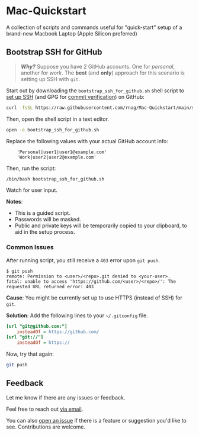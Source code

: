 # Mac-Quickstart

A collection of scripts and commands useful for "quick-start" setup of a brand-new Macbook Laptop (Apple Silicon preferred)

## Bootstrap SSH for GitHub

> **_Why?_** Suppose you have 2 GitHub accounts. One for _personal_, another for _work_. The **best** (and **only**) approach for this scenario is setting up SSH with `git`.

Start out by downloading the `bootstrap_ssh_for_github.sh` shell script
to [set up SSH](https://docs.github.com/en/authentication/connecting-to-github-with-ssh) (and GPG for [commit verification](https://docs.github.com/en/authentication/managing-commit-signature-verification/about-commit-signature-verification)) on GitHub:

```sh
curl -fsSL https://raw.githubusercontent.com/rnag/Mac-Quickstart/main/scripts/bootstrap_ssh_for_github.sh -o bootstrap_ssh_for_github.sh
```

Then, open the shell script in a text editor.

```sh
open -e bootstrap_ssh_for_github.sh
```

Replace the following values with your actual GitHub account info:

```
    'Personal|user1|user1@example.com'
    'Work|user2|user2@example.com'
```

Then, run the script:

```sh
/bin/bash bootstrap_ssh_for_github.sh
```

Watch for user input.

**Notes**:

-   This is a guided script.
-   Passwords will be masked.
-   Public and private keys will be temporarily copied to your clipboard, to aid in the setup process.

### Common Issues

After running script, you still receive
a `403` error upon `git push`.

```console
$ git push
remote: Permission to <user>/<repo>.git denied to <your-user>.
fatal: unable to access 'https://github.com/<user>/<repo>/': The requested URL returned error: 403
```

**Cause**: You might be currently set up to use HTTPS (instead of SSH) for `git`.

**Solution**: Add the following lines to your `~/.gitconfig` file.

```ini
[url "git@github.com:"]
	insteadOf = https://github.com/
[url "git://"]
	insteadOf = https://
```

Now, try that again:

```sh
git push
```

## Feedback

Let me know if there are any issues or feedback.

Feel free to reach out [via email](mailto:me@ritviknag.com).

You can also [open an issue](https://github.com/rnag/Mac-Quickstart/issues) if there is a feature or suggestion you'd like to see. Contributions are welcome.

